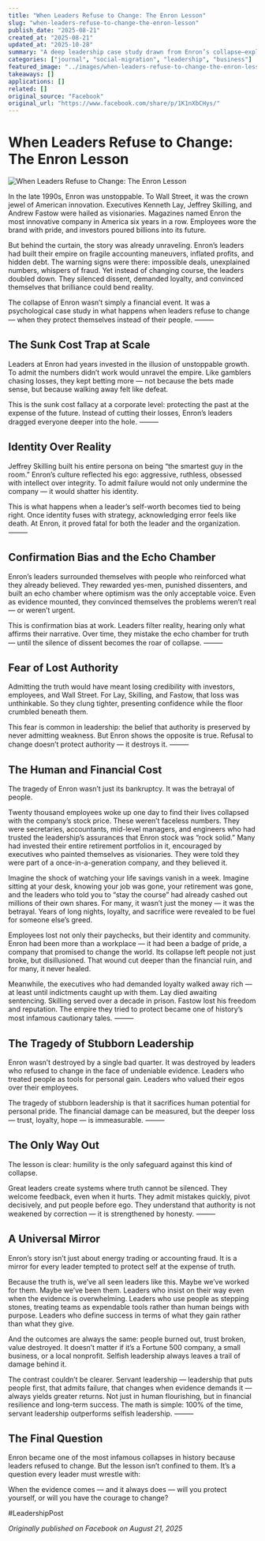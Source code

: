 ```yaml
---
title: "When Leaders Refuse to Change: The Enron Lesson"
slug: "when-leaders-refuse-to-change-the-enron-lesson"
publish_date: "2025-08-21"
created_at: "2025-08-21"
updated_at: "2025-10-28"
summary: "A deep leadership case study drawn from Enron’s collapse—exploring how ego, fear, and denial destroy organizations, and why humility and adaptability are essential for survival."
categories: ["journal", "social-migration", "leadership", "business"]
featured_image: "../images/when-leaders-refuse-to-change-the-enron-lesson.jpg"
takeaways: []
applications: []
related: []
original_source: "Facebook"
original_url: "https://www.facebook.com/share/p/1K1nXbCHys/"
---
```


# When Leaders Refuse to Change: The Enron Lesson

![When Leaders Refuse to Change: The Enron Lesson](../images/when-leaders-refuse-to-change-the-enron-lesson.jpg)

In the late 1990s, Enron was unstoppable. To Wall Street, it was the crown jewel of American innovation. Executives Kenneth Lay, Jeffrey Skilling, and Andrew Fastow were hailed as visionaries. Magazines named Enron the most innovative company in America six years in a row. Employees wore the brand with pride, and investors poured billions into its future.

But behind the curtain, the story was already unraveling. Enron’s leaders had built their empire on fragile accounting maneuvers, inflated profits, and hidden debt. The warning signs were there: impossible deals, unexplained numbers, whispers of fraud. Yet instead of changing course, the leaders doubled down. They silenced dissent, demanded loyalty, and convinced themselves that brilliance could bend reality.

The collapse of Enron wasn’t simply a financial event. It was a psychological case study in what happens when leaders refuse to change — when they protect themselves instead of their people.
⸻
## The Sunk Cost Trap at Scale

Leaders at Enron had years invested in the illusion of unstoppable growth. To admit the numbers didn’t work would unravel the empire. Like gamblers chasing losses, they kept betting more — not because the bets made sense, but because walking away felt like defeat.

This is the sunk cost fallacy at a corporate level: protecting the past at the expense of the future. Instead of cutting their losses, Enron’s leaders dragged everyone deeper into the hole.
⸻
## Identity Over Reality

Jeffrey Skilling built his entire persona on being “the smartest guy in the room.” Enron’s culture reflected his ego: aggressive, ruthless, obsessed with intellect over integrity. To admit failure would not only undermine the company — it would shatter his identity.

This is what happens when a leader’s self-worth becomes tied to being right. Once identity fuses with strategy, acknowledging error feels like death. At Enron, it proved fatal for both the leader and the organization.
⸻
## Confirmation Bias and the Echo Chamber

Enron’s leaders surrounded themselves with people who reinforced what they already believed. They rewarded yes-men, punished dissenters, and built an echo chamber where optimism was the only acceptable voice. Even as evidence mounted, they convinced themselves the problems weren’t real — or weren’t urgent.

This is confirmation bias at work. Leaders filter reality, hearing only what affirms their narrative. Over time, they mistake the echo chamber for truth — until the silence of dissent becomes the roar of collapse.
⸻
## Fear of Lost Authority

Admitting the truth would have meant losing credibility with investors, employees, and Wall Street. For Lay, Skilling, and Fastow, that loss was unthinkable. So they clung tighter, presenting confidence while the floor crumbled beneath them.

This fear is common in leadership: the belief that authority is preserved by never admitting weakness. But Enron shows the opposite is true. Refusal to change doesn’t protect authority — it destroys it.
⸻
## The Human and Financial Cost

The tragedy of Enron wasn’t just its bankruptcy. It was the betrayal of people.

Twenty thousand employees woke up one day to find their lives collapsed with the company’s stock price. These weren’t faceless numbers. They were secretaries, accountants, mid-level managers, and engineers who had trusted the leadership’s assurances that Enron stock was “rock solid.” Many had invested their entire retirement portfolios in it, encouraged by executives who painted themselves as visionaries. They were told they were part of a once-in-a-generation company, and they believed it.

Imagine the shock of watching your life savings vanish in a week. Imagine sitting at your desk, knowing your job was gone, your retirement was gone, and the leaders who told you to “stay the course” had already cashed out millions of their own shares. For many, it wasn’t just the money — it was the betrayal. Years of long nights, loyalty, and sacrifice were revealed to be fuel for someone else’s greed.

Employees lost not only their paychecks, but their identity and community. Enron had been more than a workplace — it had been a badge of pride, a company that promised to change the world. Its collapse left people not just broke, but disillusioned. That wound cut deeper than the financial ruin, and for many, it never healed.

Meanwhile, the executives who had demanded loyalty walked away rich — at least until indictments caught up with them. Lay died awaiting sentencing. Skilling served over a decade in prison. Fastow lost his freedom and reputation. The empire they tried to protect became one of history’s most infamous cautionary tales.
⸻
## The Tragedy of Stubborn Leadership

Enron wasn’t destroyed by a single bad quarter. It was destroyed by leaders who refused to change in the face of undeniable evidence. Leaders who treated people as tools for personal gain. Leaders who valued their egos over their employees.

The tragedy of stubborn leadership is that it sacrifices human potential for personal pride. The financial damage can be measured, but the deeper loss — trust, loyalty, hope — is immeasurable.
⸻
## The Only Way Out

The lesson is clear: humility is the only safeguard against this kind of collapse.

Great leaders create systems where truth cannot be silenced. They welcome feedback, even when it hurts. They admit mistakes quickly, pivot decisively, and put people before ego. They understand that authority is not weakened by correction — it is strengthened by honesty.
⸻
## A Universal Mirror

Enron’s story isn’t just about energy trading or accounting fraud. It is a mirror for every leader tempted to protect self at the expense of truth.

Because the truth is, we’ve all seen leaders like this. Maybe we’ve worked for them. Maybe we’ve been them. Leaders who insist on their way even when the evidence is overwhelming. Leaders who use people as stepping stones, treating teams as expendable tools rather than human beings with purpose. Leaders who define success in terms of what they gain rather than what they give.

And the outcomes are always the same: people burned out, trust broken, value destroyed. It doesn’t matter if it’s a Fortune 500 company, a small business, or a local nonprofit. Selfish leadership always leaves a trail of damage behind it.

The contrast couldn’t be clearer. Servant leadership — leadership that puts people first, that admits failure, that changes when evidence demands it — always yields greater returns. Not just in human flourishing, but in financial resilience and long-term success. The math is simple: 100% of the time, servant leadership outperforms selfish leadership.
⸻
## The Final Question

Enron became one of the most infamous collapses in history because leaders refused to change. But the lesson isn’t confined to them. It’s a question every leader must wrestle with:

When the evidence comes — and it always does — will you protect yourself, or will you have the courage to change?  

#LeadershipPost  

*Originally published on Facebook on August 21, 2025*

